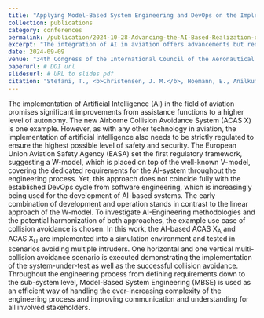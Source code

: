 ```yaml
---
title: "Applying Model-Based System Engineering and DevOps on the Implementation of an AI-based Collision Avoidance System"
collection: publications
category: conferences
permalink: /publication/2024-10-28-Advancing-the-AI-Based-Realization-of-ACASX
excerpt: "The integration of AI in aviation offers advancements but requires stringent regulation to ensure safety. EASA introduced a W-model framework for AI, complementing the V-model, though it diverges from the DevOps cycle commonly used in AI development. To explore harmonization, an AI-based version of ACAS X<sub>A</sub> and ACAS X<sub>U</sub> has been used as a use case. Model-Based System Engineering (MBSE) facilitated managing complexity and improved stakeholder communication."
date: 2024-09-09
venue: "34th Congress of the International Council of the Aeronautical Sciences (ICAS)"
paperurl: # DOI url
slidesurl: # URL to slides pdf
citation: "Stefani, T., <b>Christensen, J. M.</b>, Hoemann, E., Anilkumar Girija, A., K&ouml;ster, F., Kr&uuml;ger, T. and Hallerbach, S. &quot;Applying Model-Based System Engineering and DevOps on the Implementation of an AI-based Collision Avoidance System&quot;, in <i>34th Congress of the International Council of the Aeronautical Sciences</i>, Sep. 2024."
---
```

The implementation of Artificial Intelligence (AI) in the field of aviation promises significant improvements from assistance functions to a higher level of autonomy.
The new Airborne Collision Avoidance System (ACAS X) is one example.
However, as with any other technology in aviation, the implementation of artificial intelligence also needs to be strictly regulated to ensure the highest possible level of safety and security.
The European Union Aviation Safety Agency (EASA) set the first regulatory framework, suggesting a W-model, which is placed on top of the well-known V-model, covering the dedicated requirements for the AI-system throughout the engineering process.
Yet, this approach does not coincide fully with the established DevOps cycle from software engineering, which is increasingly being used for the development of AI-based systems.
The early combination of development and operation stands in contrast to the linear approach of the W-model.
To investigate AI-Engineering methodologies and the potential harmonization of both approaches, the example use case of collision avoidance is chosen.
In this work, the AI-based ACAS X<sub>A</sub> and ACAS X<sub>U</sub> are implemented into a simulation environment and tested in scenarios avoiding multiple intruders.
One horizontal and one vertical multi-collision avoidance scenario is executed demonstrating the implementation of the system-under-test as well as the successful collision avoidance.
Throughout the engineering process from defining requirements down to the sub-system level, Model-Based System Engineering (MBSE) is used as an efficient way of handling the ever-increasing complexity of the engineering process and improving communication and understanding for all involved stakeholders.
